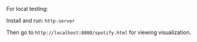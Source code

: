 For local testing:

Install and run: `http-server`

Then go to `http://localhost:8080/spotify.html` for viewing visualization.